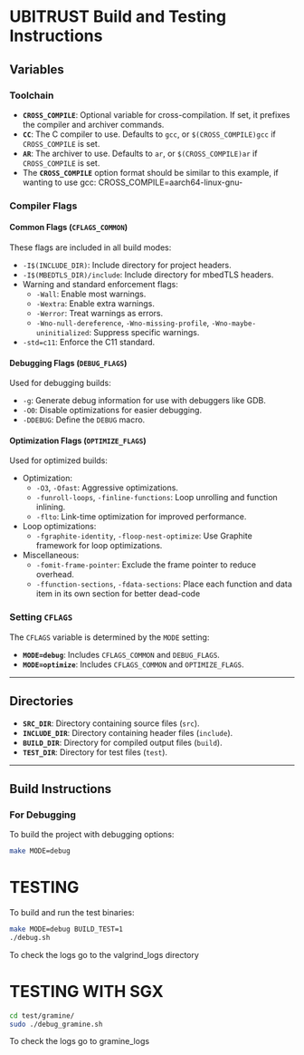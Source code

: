 # UBITRUST Build and Testing Instructions

## Variables

### Toolchain
- **`CROSS_COMPILE`**: Optional variable for cross-compilation. If set, it prefixes the compiler and archiver commands.
- **`CC`**: The C compiler to use. Defaults to `gcc`, or `$(CROSS_COMPILE)gcc` if `CROSS_COMPILE` is set.
- **`AR`**: The archiver to use. Defaults to `ar`, or `$(CROSS_COMPILE)ar` if `CROSS_COMPILE` is set.
- The **`CROSS_COMPILE`** option format should be similar to this example, if wanting to use gcc: CROSS_COMPILE=aarch64-linux-gnu-

### Compiler Flags

#### Common Flags (`CFLAGS_COMMON`)
These flags are included in all build modes:
- `-I$(INCLUDE_DIR)`: Include directory for project headers.
- `-I$(MBEDTLS_DIR)/include`: Include directory for mbedTLS headers.
- Warning and standard enforcement flags:
  - `-Wall`: Enable most warnings.
  - `-Wextra`: Enable extra warnings.
  - `-Werror`: Treat warnings as errors.
  - `-Wno-null-dereference`, `-Wno-missing-profile`, `-Wno-maybe-uninitialized`: Suppress specific warnings.
- `-std=c11`: Enforce the C11 standard.

#### Debugging Flags (`DEBUG_FLAGS`)
Used for debugging builds:
- `-g`: Generate debug information for use with debuggers like GDB.
- `-O0`: Disable optimizations for easier debugging.
- `-DDEBUG`: Define the `DEBUG` macro.

#### Optimization Flags (`OPTIMIZE_FLAGS`)
Used for optimized builds:
- Optimization:
  - `-O3`, `-Ofast`: Aggressive optimizations.
  - `-funroll-loops`, `-finline-functions`: Loop unrolling and function inlining.
  - `-flto`: Link-time optimization for improved performance.
- Loop optimizations:
  - `-fgraphite-identity`, `-floop-nest-optimize`: Use Graphite framework for loop optimizations.
- Miscellaneous:
  - `-fomit-frame-pointer`: Exclude the frame pointer to reduce overhead.
  - `-ffunction-sections`, `-fdata-sections`: Place each function and data item in its own section for better dead-code 

### Setting `CFLAGS`
The `CFLAGS` variable is determined by the `MODE` setting:
- **`MODE=debug`**: Includes `CFLAGS_COMMON` and `DEBUG_FLAGS`.
- **`MODE=optimize`**: Includes `CFLAGS_COMMON` and `OPTIMIZE_FLAGS`.

---

## Directories
- **`SRC_DIR`**: Directory containing source files (`src`).
- **`INCLUDE_DIR`**: Directory containing header files (`include`).
- **`BUILD_DIR`**: Directory for compiled output files (`build`).
- **`TEST_DIR`**: Directory for test files (`test`).

---

## Build Instructions

### For Debugging
To build the project with debugging options:
```bash
make MODE=debug
```

# TESTING
To build and run the test binaries:
```bash
make MODE=debug BUILD_TEST=1
./debug.sh 
```
To check the logs go to the valgrind_logs directory 

# TESTING WITH SGX
```bash
cd test/gramine/
sudo ./debug_gramine.sh
```
To check the logs go to gramine_logs